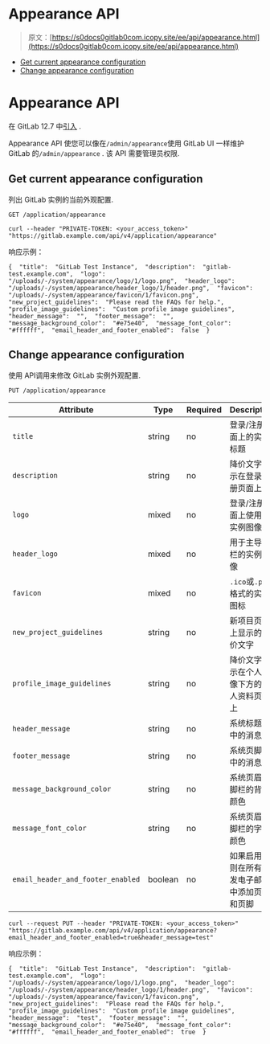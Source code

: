 # Appearance API

> 原文：[https://s0docs0gitlab0com.icopy.site/ee/api/appearance.html](https://s0docs0gitlab0com.icopy.site/ee/api/appearance.html)

*   [Get current appearance configuration](#get-current-appearance-configuration)
*   [Change appearance configuration](#change-appearance-configuration)

# Appearance API[](#appearance-api-core-only "Permalink")

在 GitLab 12.7 中[引入](https://gitlab.com/gitlab-org/gitlab/-/issues/16647) .

Appearance API 使您可以像在`/admin/appearance`使用 GitLab UI 一样维护 GitLab 的`/admin/appearance` . 该 API 需要管理员权限.

## Get current appearance configuration[](#get-current-appearance-configuration "Permalink")

列出 GitLab 实例的当前外观配置.

```
GET /application/appearance 
```

```
curl --header "PRIVATE-TOKEN: <your_access_token>" "https://gitlab.example.com/api/v4/application/appearance" 
```

响应示例：

```
{  "title":  "GitLab Test Instance",  "description":  "gitlab-test.example.com",  "logo":  "/uploads/-/system/appearance/logo/1/logo.png",  "header_logo":  "/uploads/-/system/appearance/header_logo/1/header.png",  "favicon":  "/uploads/-/system/appearance/favicon/1/favicon.png",  "new_project_guidelines":  "Please read the FAQs for help.",  "profile_image_guidelines":  "Custom profile image guidelines",  "header_message":  "",  "footer_message":  "",  "message_background_color":  "#e75e40",  "message_font_color":  "#ffffff",  "email_header_and_footer_enabled":  false  } 
```

## Change appearance configuration[](#change-appearance-configuration "Permalink")

使用 API​​调用来修改 GitLab 实例外观配置.

```
PUT /application/appearance 
```

| Attribute | Type | Required | Description |
| --- | --- | --- | --- |
| `title` | string | no | 登录/注册页面上的实例标题 |
| `description` | string | no | 降价文字显示在登录/注册页面上 |
| `logo` | mixed | no | 登录/注册页面上使用的实例图像 |
| `header_logo` | mixed | no | 用于主导航栏的实例图像 |
| `favicon` | mixed | no | `.ico`或`.png`格式的实例图标 |
| `new_project_guidelines` | string | no | 新项目页面上显示的降价文字 |
| `profile_image_guidelines` | string | no | 降价文字显示在个人头像下方的个人资料页面上 |
| `header_message` | string | no | 系统标题栏中的消息 |
| `footer_message` | string | no | 系统页脚栏中的消息 |
| `message_background_color` | string | no | 系统页眉/页脚栏的背景颜色 |
| `message_font_color` | string | no | 系统页眉/页脚栏的字体颜色 |
| `email_header_and_footer_enabled` | boolean | no | 如果启用，则在所有外发电子邮件中添加页眉和页脚 |

```
curl --request PUT --header "PRIVATE-TOKEN: <your_access_token>" "https://gitlab.example.com/api/v4/application/appearance?email_header_and_footer_enabled=true&header_message=test" 
```

响应示例：

```
{  "title":  "GitLab Test Instance",  "description":  "gitlab-test.example.com",  "logo":  "/uploads/-/system/appearance/logo/1/logo.png",  "header_logo":  "/uploads/-/system/appearance/header_logo/1/header.png",  "favicon":  "/uploads/-/system/appearance/favicon/1/favicon.png",  "new_project_guidelines":  "Please read the FAQs for help.",  "profile_image_guidelines":  "Custom profile image guidelines",  "header_message":  "test",  "footer_message":  "",  "message_background_color":  "#e75e40",  "message_font_color":  "#ffffff",  "email_header_and_footer_enabled":  true  } 
```